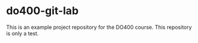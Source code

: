 # do400-git-lab

This is an example project repository for the DO400 course.
This repository is only a test.
 
